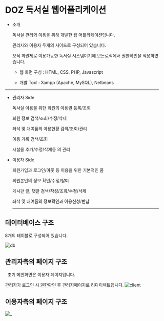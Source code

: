# DOZ 독서실 웹어플리케이션
+ 소개

  독서실 관리와 이용을 위해 개발한 웹 어플리케이션입니다.
  
  관리자와 이용자 두개의 사이드로 구성되어 있습니다.
  
  오직 회원제로 이용가능한 독서실 시스템이기에 모든로직에서 권한확인을 적용하였습니다.


  +  웹 화면 구성 : HTML, CSS, PHP, Javascript

  +  개발 Tool : Xampp (Apache, MySQL), Netbeans
------------------------

  + 관리자 Side

    독서실 이용을 위한 회원의 이용권 등록/조회
    
    회원 정보 검색/조회/수정/삭제
    
    좌석 및 대여품의 이용현황 검색/조회/관리
    
    이용 기록 검색/조회

    시설물 추가/수정/삭제등 의 관리
    

  + 이용자 Side

    회원가입과 로그인/아웃 등 이용을 위한 기본적인 폼
    
    회원본인의 정보 확인/수정/탈퇴
    
    게시판 글, 댓글 검색/작성/조회/수정/삭제
    
    좌석 및 대여품의 정보확인과 이용신청/반납
    
     --------------------------------
     
## 데이터베이스 구조
  8개의 테이블로 구성되어 있습니다.

![db](https://user-images.githubusercontent.com/37359972/37438699-659cdcbe-2837-11e8-8b3b-9760c12b87e3.png)

## 관리자측의 페이지 구조
   초기 메인화면은 이용자 페이지입니다.
   
   관리자가 로그인 시 권한확인 후 관리자페이지로 리다이렉트됩니다.
![client](https://user-images.githubusercontent.com/37359972/37387421-a11ebc96-279f-11e8-8461-43743256ca27.png "클라이언트구성도")

## 이용자측의 페이지 구조
![_](https://user-images.githubusercontent.com/37359972/37387307-3eabf38a-279f-11e8-9d9b-3b5827851ef1.png "클라이언트구성도")

